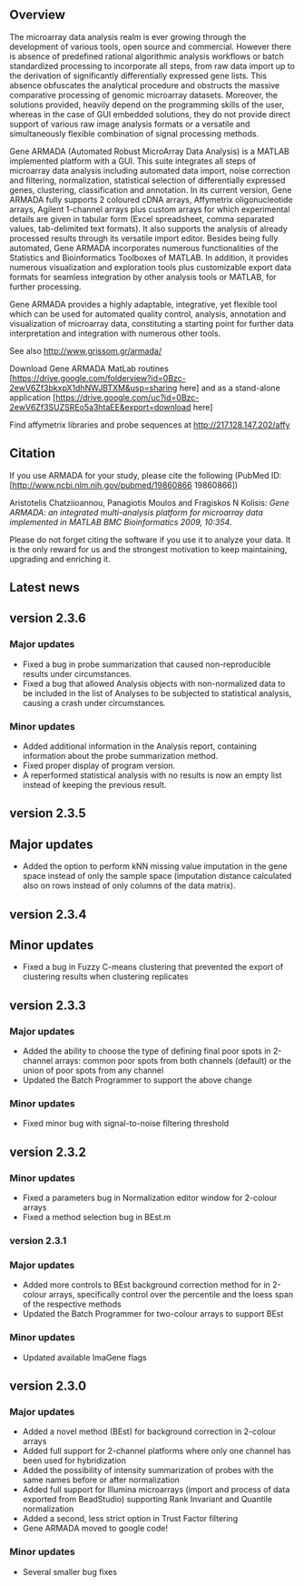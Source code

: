 ## Overview

The microarray data analysis realm is ever growing through the development of various tools, open source and commercial. However there is absence of predefined rational algorithmic analysis workflows or batch standardized processing to incorporate all steps, from raw data import up to the derivation of significantly differentially expressed gene lists. This absence obfuscates the analytical procedure and obstructs the massive comparative processing of genomic microarray datasets. Moreover, the solutions provided, heavily depend on the programming skills of the user, whereas in the case of GUI embedded solutions, they do not provide direct support of various raw image analysis formats or a versatile and simultaneously flexible combination of signal processing methods.

Gene ARMADA (Automated Robust MicroArray Data Analysis) is a MATLAB implemented platform with a GUI. This suite integrates all steps of microarray data analysis including automated data import, noise correction and filtering, normalization, statistical selection of differentially expressed genes, clustering, classification and annotation. In its current version, Gene ARMADA fully supports 2 coloured cDNA arrays, Affymetrix oligonucleotide arrays, Agilent 1-channel arrays plus custom arrays for which experimental details are given in tabular form (Excel spreadsheet, comma separated values, tab-delimited text formats). It also supports the analysis of already processed results through its versatile import editor. Besides being fully automated, Gene ARMADA incorporates numerous functionalities of the Statistics and Bioinformatics Toolboxes of MATLAB. In addition, it provides numerous visualization and exploration tools plus customizable export data formats for seamless integration by other analysis tools or MATLAB, for further processing.

Gene ARMADA provides a highly adaptable, integrative, yet flexible tool which can be used for automated quality control, analysis, annotation and visualization of microarray data, constituting a starting point for further data interpretation and integration with numerous other tools.

See also http://www.grissom.gr/armada/

Download Gene ARMADA MatLab routines [https://drive.google.com/folderview?id=0Bzc-2ewV6Zf3bkxpX1dhNWJBTXM&usp=sharing here] and as a stand-alone application [https://drive.google.com/uc?id=0Bzc-2ewV6Zf3SUZSREo5a3htaEE&export=download here]

Find affymetrix libraries and probe sequences at http://217.128.147.202/affy

## Citation

If you use ARMADA for your study, please cite the following (PubMed ID: [http://www.ncbi.nlm.nih.gov/pubmed/19860866 19860866])

Aristotelis Chatziioannou, Panagiotis Moulos and Fragiskos N Kolisis:
*Gene ARMADA: an integrated multi-analysis platform for microarray data implemented in MATLAB*
_BMC Bioinformatics 2009, 10:354_.

Please do not forget citing the software if you use it to analyze your data. It is the only reward for us and the strongest motivation to keep maintaining, upgrading and enriching it.

## Latest news
## version 2.3.6
### Major updates
  * Fixed a bug in probe summarization that caused non-reproducible results under circumstances.
  * Fixed a bug that allowed Analysis objects with non-normalized data to be included in the list of Analyses to be subjected to statistical analysis, causing a crash under circumstances.
### Minor updates
  * Added additional information in the Analysis report, containing information about the probe summarization method.
  * Fixed proper display of program version.
  * A reperformed statistical analysis with no results is now an empty list instead of keeping the previous result.
## version 2.3.5
## Major updates
  * Added the option to perform kNN missing value imputation in the gene space instead of only the sample space (imputation distance calculated also on rows instead of only columns of the data matrix). 
## version 2.3.4
## Minor updates
  * Fixed a bug in Fuzzy C-means clustering that prevented the export of clustering results when clustering replicates 
## version 2.3.3
### Major updates
  * Added the ability to choose the type of defining final poor spots in 2-channel arrays: common poor spots from both channels (default) or the union of poor spots from any channel
  * Updated the Batch Programmer to support the above change
### Minor updates
  * Fixed minor bug with signal-to-noise filtering threshold
## version 2.3.2
### Minor updates
  * Fixed a parameters bug in Normalization editor window for 2-colour arrays
  * Fixed a method selection bug in BEst.m
### version 2.3.1
### Major updates
  * Added more controls to BEst background correction method for in 2-colour arrays, specifically control over the percentile and the loess span of the respective methods
  * Updated the Batch Programmer for two-colour arrays to support BEst
### Minor updates
  * Updated available ImaGene flags
## version 2.3.0
### Major updates
  * Added a novel method (BEst) for background correction in 2-colour arrays
  * Added full support for 2-channel platforms where only one channel has been used for hybridization
  * Added the possibility of intensity summarization of probes with the same names before or after normalization
  * Added full support for Illumina microarrays (import and process of data exported from BeadStudio) supporting Rank Invariant and Quantile normalization
  * Added a second, less strict option in Trust Factor filtering
  * Gene ARMADA moved to google code!
### Minor updates
  * Several smaller bug fixes
